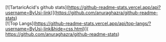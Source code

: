 ​[​![​TartaricAcid's github stats​]​(​https://github-readme-stats.vercel.app/api?username=ByUsi-link​)]​(​https://github.com/anuraghazra/github-readme-stats​)  
​[​![​Top Langs​]​(​https://github-readme-stats.vercel.app/api/top-langs/?username=ByUsi-link&hide=css,html​)]​(​https://github.com/anuraghazra/github-readme-stats​)